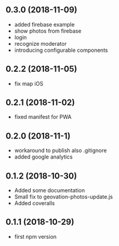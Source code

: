 ## 0.3.0 (2018-11-09)
- added firebase example
- show photos from firebase
- login
- recognize moderator
- introducing configurable components

## 0.2.2 (2018-11-05)
- fix map iOS

## 0.2.1 (2018-11-02)
- fixed manifest for PWA

## 0.2.0 (2018-11-1)
- workaround to publish also .gitignore
- added google analytics

## 0.1.2 (2018-10-30)
- Added some documentation
- Small fix to geovation-photos-update.js
- Added coveralls

## 0.1.1 (2018-10-29)
- first npm version
